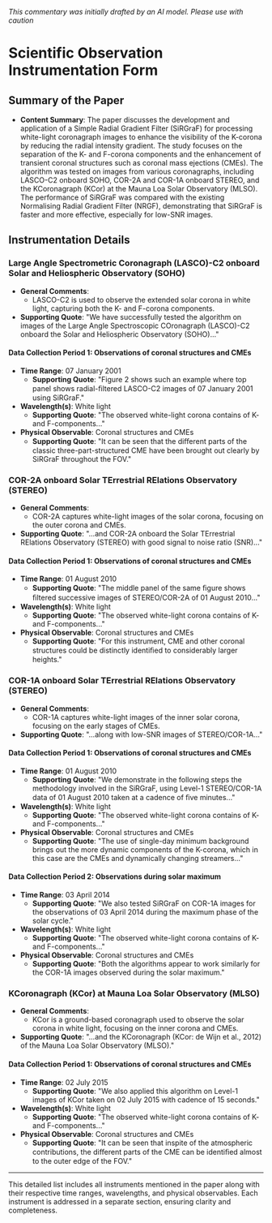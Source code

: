_This commentary was initially drafted by an AI model. Please use with caution_

# Scientific Observation Instrumentation Form

## Summary of the Paper
- **Content Summary**: The paper discusses the development and application of a Simple Radial Gradient Filter (SiRGraF) for processing white-light coronagraph images to enhance the visibility of the K-corona by reducing the radial intensity gradient. The study focuses on the separation of the K- and F-corona components and the enhancement of transient coronal structures such as coronal mass ejections (CMEs). The algorithm was tested on images from various coronagraphs, including LASCO-C2 onboard SOHO, COR-2A and COR-1A onboard STEREO, and the KCoronagraph (KCor) at the Mauna Loa Solar Observatory (MLSO). The performance of SiRGraF was compared with the existing Normalising Radial Gradient Filter (NRGF), demonstrating that SiRGraF is faster and more effective, especially for low-SNR images.

## Instrumentation Details

### Large Angle Spectrometric Coronagraph (LASCO)-C2 onboard Solar and Heliospheric Observatory (SOHO)
- **General Comments**:
   - LASCO-C2 is used to observe the extended solar corona in white light, capturing both the K- and F-corona components.
- **Supporting Quote**: "We have successfully tested the algorithm on images of the Large Angle Spectroscopic COronagraph (LASCO)-C2 onboard the Solar and Heliospheric Observatory (SOHO)..."

#### Data Collection Period 1: Observations of coronal structures and CMEs
- **Time Range**: 07 January 2001
   - **Supporting Quote**: "Figure 2 shows such an example where top panel shows radial-ﬁltered LASCO-C2 images of 07 January 2001 using SiRGraF."
- **Wavelength(s)**: White light
   - **Supporting Quote**: "The observed white-light corona contains of K- and F-components..."
- **Physical Observable**: Coronal structures and CMEs
   - **Supporting Quote**: "It can be seen that the diﬀerent parts of the classic three-part-structured CME have been brought out clearly by SiRGraF throughout the FOV."

### COR-2A onboard Solar TErrestrial RElations Observatory (STEREO)
- **General Comments**:
   - COR-2A captures white-light images of the solar corona, focusing on the outer corona and CMEs.
- **Supporting Quote**: "...and COR-2A onboard the Solar TErrestrial RElations Observatory (STEREO) with good signal to noise ratio (SNR)..."

#### Data Collection Period 1: Observations of coronal structures and CMEs
- **Time Range**: 01 August 2010
   - **Supporting Quote**: "The middle panel of the same ﬁgure shows ﬁltered successive images of STEREO/COR-2A of 01 August 2010..."
- **Wavelength(s)**: White light
   - **Supporting Quote**: "The observed white-light corona contains of K- and F-components..."
- **Physical Observable**: Coronal structures and CMEs
   - **Supporting Quote**: "For this instrument, CME and other coronal structures could be distinctly identiﬁed to considerably larger heights."

### COR-1A onboard Solar TErrestrial RElations Observatory (STEREO)
- **General Comments**:
   - COR-1A captures white-light images of the inner solar corona, focusing on the early stages of CMEs.
- **Supporting Quote**: "...along with low-SNR images of STEREO/COR-1A..."

#### Data Collection Period 1: Observations of coronal structures and CMEs
- **Time Range**: 01 August 2010
   - **Supporting Quote**: "We demonstrate in the following steps the methodology involved in the SiRGraF, using Level-1 STEREO/COR-1A data of 01 August 2010 taken at a cadence of ﬁve minutes..."
- **Wavelength(s)**: White light
   - **Supporting Quote**: "The observed white-light corona contains of K- and F-components..."
- **Physical Observable**: Coronal structures and CMEs
   - **Supporting Quote**: "The use of single-day minimum background brings out the more dynamic components of the K-corona, which in this case are the CMEs and dynamically changing streamers..."

#### Data Collection Period 2: Observations during solar maximum
- **Time Range**: 03 April 2014
   - **Supporting Quote**: "We also tested SiRGraF on COR-1A images for the observations of 03 April 2014 during the maximum phase of the solar cycle."
- **Wavelength(s)**: White light
   - **Supporting Quote**: "The observed white-light corona contains of K- and F-components..."
- **Physical Observable**: Coronal structures and CMEs
   - **Supporting Quote**: "Both the algorithms appear to work similarly for the COR-1A images observed during the solar maximum."

### KCoronagraph (KCor) at Mauna Loa Solar Observatory (MLSO)
- **General Comments**:
   - KCor is a ground-based coronagraph used to observe the solar corona in white light, focusing on the inner corona and CMEs.
- **Supporting Quote**: "...and the KCoronagraph (KCor: de Wijn et al., 2012) of the Mauna Loa Solar Observatory (MLSO)."

#### Data Collection Period 1: Observations of coronal structures and CMEs
- **Time Range**: 02 July 2015
   - **Supporting Quote**: "We also applied this algorithm on Level-1 images of KCor taken on 02 July 2015 with cadence of 15 seconds."
- **Wavelength(s)**: White light
   - **Supporting Quote**: "The observed white-light corona contains of K- and F-components..."
- **Physical Observable**: Coronal structures and CMEs
   - **Supporting Quote**: "It can be seen that inspite of the atmospheric contributions, the diﬀerent parts of the CME can be identiﬁed almost to the outer edge of the FOV."

---

This detailed list includes all instruments mentioned in the paper along with their respective time ranges, wavelengths, and physical observables. Each instrument is addressed in a separate section, ensuring clarity and completeness.
